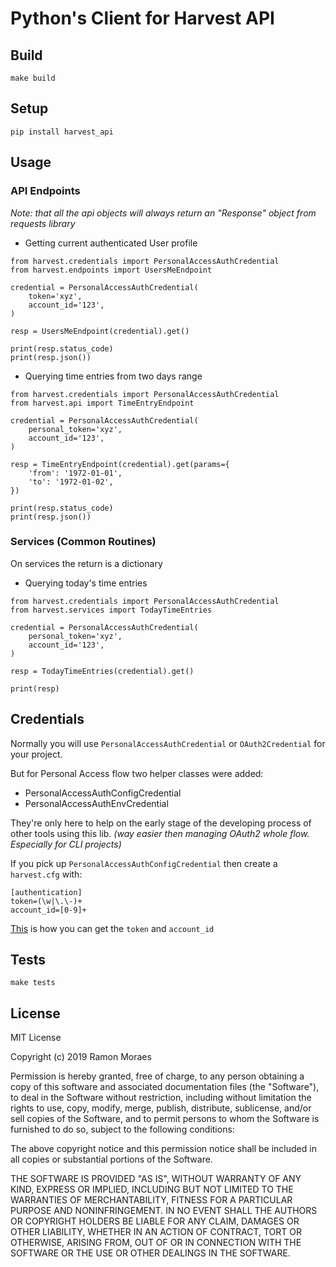# Python's Client for Harvest API

## Build

`make build`

## Setup

`pip install harvest_api`

## Usage

### API Endpoints

_Note: that all the api objects will always return an "Response" object from
requests library_

- Getting current authenticated User profile

```
from harvest.credentials import PersonalAccessAuthCredential
from harvest.endpoints import UsersMeEndpoint

credential = PersonalAccessAuthCredential(
    token='xyz',
    account_id='123',
)

resp = UsersMeEndpoint(credential).get()

print(resp.status_code)
print(resp.json())
```

- Querying time entries from two days range

```
from harvest.credentials import PersonalAccessAuthCredential
from harvest.api import TimeEntryEndpoint

credential = PersonalAccessAuthCredential(
    personal_token='xyz',
    account_id='123',
)

resp = TimeEntryEndpoint(credential).get(params={
    'from': '1972-01-01',
    'to': '1972-01-02',
})

print(resp.status_code)
print(resp.json())
```

### Services (Common Routines)

On services the return is a dictionary

- Querying today's time entries

```
from harvest.credentials import PersonalAccessAuthCredential
from harvest.services import TodayTimeEntries

credential = PersonalAccessAuthCredential(
    personal_token='xyz',
    account_id='123',
)

resp = TodayTimeEntries(credential).get()

print(resp)
```

## Credentials

Normally you will use `PersonalAccessAuthCredential` or `OAuth2Credential` for
your project.

But for Personal Access flow two helper classes were added:

- PersonalAccessAuthConfigCredential
- PersonalAccessAuthEnvCredential

They're only here to help on the early stage of the developing process of other
tools using this lib. _(way easier then managing OAuth2 whole flow. Especially
for CLI projects)_

If you pick up `PersonalAccessAuthConfigCredential` then create a `harvest.cfg`
with:

```
[authentication]
token=(\w|\.\-)+
account_id=[0-9]+
```

[This](https://help.getharvest.com/api-v2/authentication-api/authentication/authentication/#personal-access-tokens)
is how you can get the `token` and `account_id`

## Tests

`make tests`

## License

MIT License

Copyright (c) 2019 Ramon Moraes

Permission is hereby granted, free of charge, to any person obtaining a copy
of this software and associated documentation files (the "Software"), to deal
in the Software without restriction, including without limitation the rights
to use, copy, modify, merge, publish, distribute, sublicense, and/or sell
copies of the Software, and to permit persons to whom the Software is
furnished to do so, subject to the following conditions:

The above copyright notice and this permission notice shall be included in all
copies or substantial portions of the Software.

THE SOFTWARE IS PROVIDED "AS IS", WITHOUT WARRANTY OF ANY KIND, EXPRESS OR
IMPLIED, INCLUDING BUT NOT LIMITED TO THE WARRANTIES OF MERCHANTABILITY,
FITNESS FOR A PARTICULAR PURPOSE AND NONINFRINGEMENT. IN NO EVENT SHALL THE
AUTHORS OR COPYRIGHT HOLDERS BE LIABLE FOR ANY CLAIM, DAMAGES OR OTHER
LIABILITY, WHETHER IN AN ACTION OF CONTRACT, TORT OR OTHERWISE, ARISING FROM,
OUT OF OR IN CONNECTION WITH THE SOFTWARE OR THE USE OR OTHER DEALINGS IN THE
SOFTWARE.
